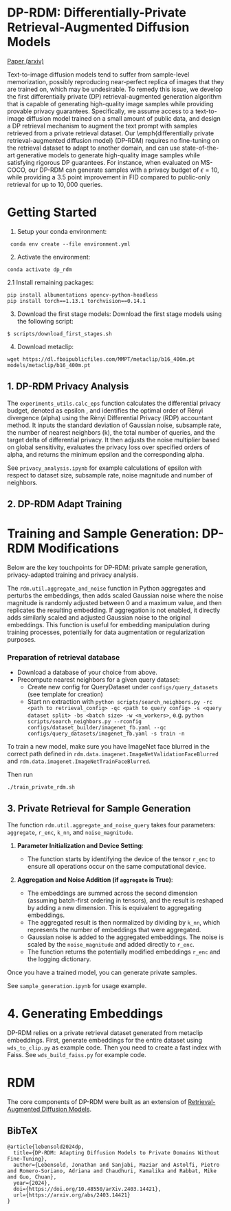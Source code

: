 # DP-RDM: Differentially-Private Retrieval-Augmented Diffusion Models
[Paper (arxiv)](https://arxiv.org/abs/2403.14421)


Text-to-image diffusion models tend to suffer from sample-level memorization, possibly reproducing near-perfect replica of images that they are trained on, which may be undesirable. To remedy this issue, we develop the first differentially private (DP) retrieval-augmented generation algorithm that is capable of generating high-quality image samples while providing provable privacy guarantees. Specifically, we assume access to a text-to-image diffusion model trained on a small amount of public data, and design a DP retrieval mechanism to augment the text prompt with samples retrieved from a private retrieval dataset. Our \emph{differentially private retrieval-augmented diffusion model} (DP-RDM) requires no fine-tuning on the retrieval dataset to adapt to another domain, and can use state-of-the-art generative models to generate high-quality image samples while satisfying rigorous DP guarantees. For instance, when evaluated on MS-COCO, our DP-RDM can generate samples with a privacy budget of $\epsilon=10$, while providing a $3.5$ point improvement in FID compared to public-only retrieval for up to $10,000$ queries. 

# Getting Started
1. Setup your conda environment:
```
 conda env create --file environment.yml 
```
2. Activate the environment:
```
conda activate dp_rdm
```

2.1 Install remaining packages:
```
pip install albumentations opencv-python-headless
pip install torch==1.13.1 torchvision==0.14.1
```

3. Download the first stage models:
Download the first stage models using the following script:
```
$ scripts/download_first_stages.sh
```

4. Download metaclip:
```
wget https://dl.fbaipublicfiles.com/MMPT/metaclip/b16_400m.pt models/metaclip/b16_400m.pt
```


## 1. DP-RDM Privacy Analysis
The `experiments_utils.calc_eps` function calculates the differential privacy budget, denoted as epsilon , and identifies the optimal order of Rényi divergence (alpha) using the Rényi Differential Privacy (RDP) accountant method. It inputs the standard deviation of Gaussian noise, subsample rate, the number of nearest neighbors (k), the total number of queries, and the target delta of differential privacy. It then adjusts the noise multiplier based on global sensitivity, evaluates the privacy loss over specified orders of alpha, and returns the minimum epsilon and the corresponding alpha. 

See `privacy_analysis.ipynb` for example calculations of epsilon with respect to dataset size, subsample rate, noise magnitude and number of neighbors.

## 2. DP-RDM Adapt Training

# Training and Sample Generation: DP-RDM Modifications
Below are the key touchpoints for DP-RDM: private sample generation, privacy-adapted training and privacy analysis.

The `rdm.util.aggregate_and_noise` function in Python aggregates and perturbs the embeddings, then adds scaled Gaussian noise where the noise magnitude is randomly adjusted between 0 and a maximum value, and then replicates the resulting embedding. If aggregation is not enabled, it directly adds similarly scaled and adjusted Gaussian noise to the original embeddings. This function is useful for embedding manipulation during training processes, potentially for data augmentation or regularization purposes.


### Preparation of retrieval database
* Download a database of your choice from above.
* Precompute nearest neighbors for a given query dataset:
    * Create new config for QueryDataset under `configs/query_datasets` (see template for creation)
    * Start nn extraction with `python scripts/search_neighbors.py -rc <path to retrieval_config> -qc <path to query config> -s <query dataset split> -bs <batch size> -w <n_workers>`, e.g. `python scripts/search_neighbors.py --rconfig configs/dataset_builder/imagenet_fb.yaml --qc configs/query_datasets/imagenet_fb.yaml -s train -n`

To train a new model, make sure you have ImageNet face blurred in the correct path defined in `rdm.data.imagenet.ImageNetValidationFaceBlurred` and `rdm.data.imagenet.ImageNetTrainFaceBlurred`.

Then run 
```
./train_private_rdm.sh
```

## 3. Private Retrieval for Sample Generation

The function `rdm.util.aggregate_and_noise_query` takes four parameters: `aggregate`, `r_enc`, `k_nn`, and `noise_magnitude`. 

1. **Parameter Initialization and Device Setting**:
   - The function starts by identifying the device of the tensor `r_enc` to ensure all operations occur on the same computational device.

3. **Aggregation and Noise Addition (if `aggregate` is True)**:
   - The embeddings are summed across the second dimension (assuming batch-first ordering in tensors), and the result is reshaped by adding a new dimension. This is equivalent to aggregating embeddings.
   - The aggregated result is then normalized by dividing by `k_nn`, which represents the number of embeddings that were aggregated.
   - Gaussian noise is added to the aggregated embeddings. The noise is scaled by the `noise_magnitude` and added directly to `r_enc`.   
   - The function returns the potentially modified embeddings `r_enc` and the logging dictionary.

Once you have a trained model, you can generate private samples. 

See `sample_generation.ipynb` for usage example.

# 4. Generating Embeddings
DP-RDM relies on a private retrieval dataset generated from metaclip embeddings. First, generate embeddings for the entire dataset using `wds_to_clip.py` as example code. Then you need to create a fast index with Faiss. See `wds_build_faiss.py` for example code.


# RDM
The core components of DP-RDM were built as an extension of [Retrieval-Augmented Diffusion Models](https://github.com/CompVis/retrieval-augmented-diffusion-models).

## BibTeX

```
@article{lebensold2024dp,
  title={DP-RDM: Adapting Diffusion Models to Private Domains Without Fine-Tuning},
  author={Lebensold, Jonathan and Sanjabi, Maziar and Astolfi, Pietro and Romero-Soriano, Adriana and Chaudhuri, Kamalika and Rabbat, Mike and Guo, Chuan},
  year={2024},
  doi={https://doi.org/10.48550/arXiv.2403.14421},
  url={https://arxiv.org/abs/2403.14421}
}
```